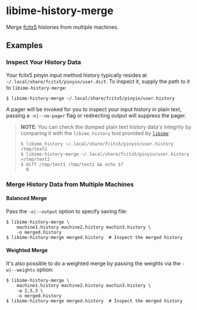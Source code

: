 # libime-history-merge

Merge [fcitx5](https://github.com/fcitx/fcitx5) histories from multiple
machines.

## Examples

### Inspect Your History Data

Your fcitx5 pinyin input method history typically resides at
`~/.local/share/fcitx5/pinyin/user.dict`.  To inspect it, supply the path to
it to `libime-history-merge`:

```shell
$ libime-history-merge ~/.local/share/fcitx5/pinyin/user.history
```

A pager will be invoked for you to inspect your input history in plain text,
passing a `-n|--no-pager` flag or redirecting output will suppress the pager.

> **NOTE**: You can check the dumped plain text history data's integrity by
> comparing it with the `libime_history` tool provided by
> [`libime`](https://github.com/fcitx/libime):
>
> ```shell
> $ libime_history ~/.local/share/fcitx5/pinyin/user.history /tmp/text1
> $ libime-history-merge ~/.local/share/fcitx5/pinyin/user.history >/tmp/text2
> $ diff /tmp/text1 /tmp/text2 && echo $?
>   0
> ```

### Merge History Data from Multiple Machines

#### Balanced Merge

Pass the `-o|--output` option to specify saving file:

```shell
$ libime-history-merge \
    machine1.history machine2.history machin3.history \
    -o merged.history
$ libime-history-merge merged.history  # Inspect the merged history
```

#### Weighted Merge

It's also possible to do a weighted merge by passing the weights via the
`-w|--weights` option:

```shell
$ libime-history-merge \
    machine1.history machine2.history machin3.history \
    -w 2,5,3 \
    -o merged.history
$ libime-history-merge merged.history  # Inspect the merged history
```
